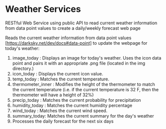 # Weather Services 
RESTful Web Service using public API to read current weather information from data point values to create a daily/weekly forecast web page


Reads the current weather information from data point values [https://darksky.net/dev/docs#data-point] to update the webpage for today's weather:

1. image_today : Displays an image for today's weather. Uses the icon data point and pairs it with an appropriate .png file (located in the img directory.)
2. icon_today : Displays the current icon value.
3. temp_today : Matches the current temperature.
4. thermometer_inner : Modifies the height of the thermometer to match the current temperature (i.e. if the current temperature is 32 F, then the thermometer will have a height of 32%)
5. precip_today : Matches the current probability for precipitation
6. humidity_today : Matches the current humidity percentage
7. wind_today : Matches the current wind speed.
8. summary_today: Matches the current summary for the day's weather
9. Processes the daily forecast for the next six days
